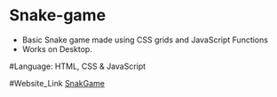 # Snake-game
<ul>
  <li>Basic Snake game made using CSS grids and JavaScript Functions </li>
  <li>Works on Desktop.</li>
</ul>
#Language: HTML, CSS & JavaScript

#Website_Link
  <a href="https://snakgam.netlify.app">SnakGame</a>

